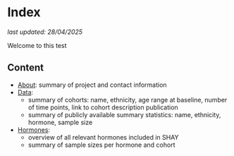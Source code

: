 # Index

_last updated: 28/04/2025_

Welcome to this test

## Content

- [About](about.md): summary of project and contact information
- [Data](data.md):
    - summary of cohorts: name, ethnicity, age range at baseline, number of time points, link to cohort description publication
    - summary of publicly available summary statistics: name, ethnicity, hormone, sample size
- [Hormones](hormones.md):
    - overview of all relevant hormones included in SHAY
    - summary of sample sizes per hormone and cohort
